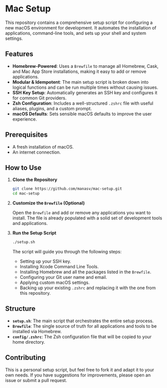 # Mac Setup

This repository contains a comprehensive setup script for configuring a new macOS environment for development. It automates the installation of applications, command-line tools, and sets up your shell and system settings.

## Features

- **Homebrew-Powered**: Uses a `Brewfile` to manage all Homebrew, Cask, and Mac App Store installations, making it easy to add or remove applications.
- **Modular & Idempotent**: The main setup script is broken down into logical functions and can be run multiple times without causing issues.
- **SSH Key Setup**: Automatically generates an SSH key and configures it for common Git providers.
- **Zsh Configuration**: Includes a well-structured `.zshrc` file with useful aliases, plugins, and a custom prompt.
- **macOS Defaults**: Sets sensible macOS defaults to improve the user experience.

## Prerequisites

- A fresh installation of macOS.
- An internet connection.

## How to Use

1.  **Clone the Repository**

    ```bash
    git clone https://github.com/manasv/mac-setup.git
    cd mac-setup
    ```

2.  **Customize the `Brewfile` (Optional)**

    Open the `Brewfile` and add or remove any applications you want to install. The file is already populated with a solid set of development tools and applications.

3.  **Run the Setup Script**

    ```bash
    ./setup.sh
    ```

    The script will guide you through the following steps:

    *   Setting up your SSH key.
    *   Installing Xcode Command Line Tools.
    *   Installing Homebrew and all the packages listed in the `Brewfile`.
    *   Configuring your Git user name and email.
    *   Applying custom macOS settings.
    *   Backing up your existing `.zshrc` and replacing it with the one from this repository.

## Structure

-   **`setup.sh`**: The main script that orchestrates the entire setup process.
-   **`Brewfile`**: The single source of truth for all applications and tools to be installed via Homebrew.
-   **`config/.zshrc`**: The Zsh configuration file that will be copied to your home directory.

## Contributing

This is a personal setup script, but feel free to fork it and adapt it to your own needs. If you have suggestions for improvements, please open an issue or submit a pull request.
